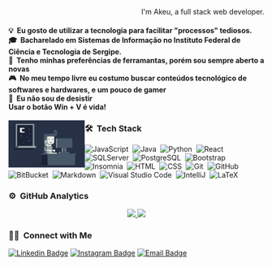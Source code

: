 <p align="right">
I'm Akeu, a full stack web developer.
</p>

<h4 align="left">
💡  &nbsp;Eu gosto de utilizar a tecnologia para facilitar "processos" tediosos.  <br />
🎓 &nbsp;Bacharelado em Sistemas de Informação no Instituto Federal de Ciência e Tecnologia de Sergipe.  <br />
🔎 &nbsp;Tenho minhas preferências de ferramantas, porém sou sempre aberto a novas <br/>
🎮 &nbsp;No meu tempo livre eu costumo buscar conteúdos tecnológico de softwares e hardwares, e um pouco de gamer <br/>
💪 &nbsp;Eu não sou de desistir <br/>
 Usar o botão Win + V é vida! <br/>
</h4>

<img alt="Coding" src="https://raw.githubusercontent.com/AVS1508/AVS1508/master/assets/Night-Coding.gif" align="left" width="150"/>

### 🛠 &nbsp;Tech Stack

![JavaScript](https://img.shields.io/badge/-JavaScript-05122A?style=flat&logo=javascript)&nbsp;
![Java](https://img.shields.io/badge/-Java-05122A?style=flat&logo=Java&logoColor=007396)&nbsp;
![Python](https://img.shields.io/badge/-Python-05122A?style=flat&logo=python)&nbsp;
![React](https://img.shields.io/badge/-React-05122A?style=flat&logo=react)&nbsp;
![SQLServer](https://img.shields.io/badge/-SQLServer-05122A?style=flat&logo=Microsoft-SQL-Server&logoColor=CC2927)&nbsp;
![PostgreSQL](https://img.shields.io/badge/-PostgreSQL-05122A?style=flat&logo=postgresql&logoColor=336791)&nbsp;
![Bootstrap](https://img.shields.io/badge/-Bootstrap-05122A?style=flat&logo=bootstrap)&nbsp;
![Insomnia](https://img.shields.io/badge/-Insomnia-05122A?style=flat&logo=insomnia&logoColor=5849BE)&nbsp;
![HTML](https://img.shields.io/badge/-HTML-05122A?style=flat&logo=HTML5)&nbsp;
![CSS](https://img.shields.io/badge/-CSS-05122A?style=flat&logo=CSS3&logoColor=1572B6)&nbsp;
![Git](https://img.shields.io/badge/-Git-05122A?style=flat&logo=git)&nbsp;
![GitHub](https://img.shields.io/badge/-GitHub-05122A?style=flat&logo=github)&nbsp;
![BitBucket](https://img.shields.io/badge/-BitBucket-05122A?style=flat&logo=bitbucket&logoColor=0052CC)&nbsp;
![Markdown](https://img.shields.io/badge/-Markdown-05122A?style=flat&logo=markdown)&nbsp;
![Visual Studio Code](https://img.shields.io/badge/-Visual%20Studio%20Code-05122A?style=flat&logo=visual-studio-code&logoColor=007ACC)&nbsp;
![IntelliJ](https://img.shields.io/badge/-IntelliJ-05122A?style=flat&logo=intellij-idea&logoColor=000000)&nbsp;
![LaTeX](https://img.shields.io/badge/-LaTeX-05122A?style=flat&logo=LATEX&logoColor=008080)&nbsp;

### ⚙️ &nbsp;GitHub Analytics

<p align="center">
<a href="https://github.com/Akeu-Andrade">
  <img height="180em" src="https://github-readme-stats-eight-theta.vercel.app/api?username=Akeu-Andrade&show_icons=true&theme=algolia&include_all_commits=true&count_private=true"/>
  <img height="180em" src="https://github-readme-stats-eight-theta.vercel.app/api/top-langs/?username=Akeu-Andrade&layout=compact&langs_count=8&theme=algolia" />
</a>
</p>

### 🤝🏻 &nbsp;Connect with Me
[![Linkedin Badge](https://icon-icons.com/icons2/1233/PNG/48/1492718749-linkedin_83603.png)](https://https://www.linkedin.com/in/akeuandrade/)
[![Instagram Badge](https://icon-icons.com/icons2/1233/PNG/48/1492718764-instagram_83597.png)](https://www.instagram.com/akeu_andrade/)
[![Email Badge](https://icon-icons.com/icons2/1233/PNG/48/1492718759-mail_83619.png)](mailto:akeusantana@gmail.com)
